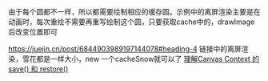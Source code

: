 由于每个圆都不一样，所以都需要绘制相应的缓存圆。示例中的离屏渲染主要是在动画时，每次重绘不需要再重写绘制这个圆，只要获取cache中的，drawImage后改变位置即可

https://juejin.cn/post/6844903989197144078#heading-4
链接中的离屏渲染，雪花都是一样大小，new 一个cacheSnow就可以了
[理解Canvas Context 的save() 和 restore()](https://juejin.cn/post/6844903879599996942)